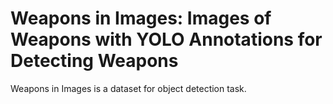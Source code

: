 # Weapons in Images: Images of Weapons with YOLO Annotations for Detecting Weapons

Weapons in Images is a dataset for object detection task.
